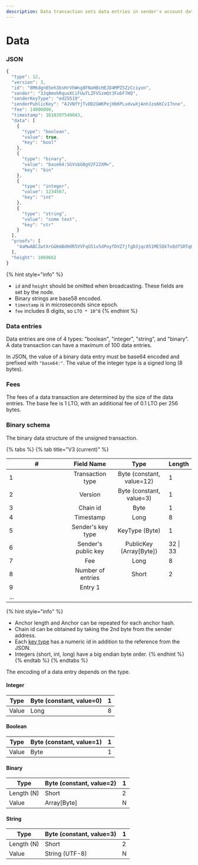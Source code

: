 ```yaml
---
description: Data transaction sets data entries in sender's account data storage.
---
```


# Data

### JSON

```javascript
{
  "type": 12,
  "version": 3,
  "id": "8M6dgn85eh3bsHrVhWng8FNaHBcHEJD4MPZ5ZzCciyon",
  "sender": "3Jq8mnhRquuXCiFUwTLZFVSzmQt3Fu6F7HQ",
  "senderKeyType": "ed25519",
  "senderPublicKey": "AJVNfYjTvDD2GWKPejHbKPLxdvwXjAnhJzo6KCv17nne",
  "fee": 14000000,
  "timestamp": 1610397549043,
  "data": [
    {
      "type": "boolean",
      "value": true,
      "key": "bool"
    },
    {
      "type": "binary",
      "value": "base64:SGVsbG8gV2F2ZXM=",
      "key": "bin"
    },
    {
      "type": "integer",
      "value": 1234567,
      "key": "int"
    },
    {
      "type": "string",
      "value": "some text",
      "key": "str"
    }
  ],
  "proofs": [
    "4aMwABCZwtXrGGKmBdHdR5VVFqG51v5dPoyfDVZ7jfgD3jqc851ME5QkToQdfSRTqQmvnB9YT4tCBPcMzi59fZye"
  ],
  "height": 1069662
}
```

{% hint style="info" %}
* `id` and `height` should be omitted when broadcasting. These fields are set by the node.
* Binary strings are base58 encoded.
* `timestamp` is in microseconds since epoch.
* `fee` includes 8 digits, so `LTO * 10^8`
{% endhint %}

### Data entries

Data entries are one of 4 types: "boolean", "integer", "string", and "binary". A data transaction can have a maximum of 100 data entries.

In JSON, the value of a binary data entry must be base64 encoded and prefixed with `"base64:"`. The value of the integer type is a signed long (8 bytes).

### Fees

The fees of a data transaction are determined by the size of the data entries. The base fee is 1 LTO, with an additional fee of 0.1 LTO per 256 bytes.

### Binary schema

The binary data structure of the unsigned transaction.

{% tabs %}
{% tab title="V3 (current)" %}
<table data-header-hidden><thead><tr><th width="150">#</th><th align="center">Field Name</th><th align="center">Type</th><th>Length</th></tr></thead><tbody><tr><td>1</td><td align="center">Transaction type</td><td align="center">Byte (constant, value=12)</td><td>1</td></tr><tr><td>2</td><td align="center">Version</td><td align="center">Byte (constant, value=3)</td><td>1</td></tr><tr><td>3</td><td align="center">Chain id</td><td align="center">Byte</td><td>1</td></tr><tr><td>4</td><td align="center">Timestamp</td><td align="center">Long</td><td>8</td></tr><tr><td>5</td><td align="center">Sender's key type</td><td align="center">KeyType (Byte)</td><td>1</td></tr><tr><td>6</td><td align="center">Sender's public key</td><td align="center">PublicKey (Array[Byte])</td><td>32 | 33</td></tr><tr><td>7</td><td align="center">Fee</td><td align="center">Long</td><td>8</td></tr><tr><td>8</td><td align="center">Number of entries</td><td align="center">Short</td><td>2</td></tr><tr><td>9</td><td align="center">Entry 1</td><td align="center"></td><td></td></tr><tr><td>...</td><td align="center"></td><td align="center"></td><td></td></tr></tbody></table>

{% hint style="info" %}
* Anchor length and Anchor can be repeated for each anchor hash.
* Chain id can be obtained by taking the 2nd byte from the sender address.
* Each [key type](../../accounts.md#key-types) has a numeric id in addition to the reference from the JSON.
* Integers (short, int, long) have a big endian byte order.
{% endhint %}
{% endtab %}
{% endtabs %}

The encoding of a data entry depends on the type.

#### Integer

| Type  | Byte (constant, value=0) | 1 |
| ----- | ------------------------ | - |
| Value | Long                     | 8 |

#### Boolean

| Type  | Byte (constant, value=1) | 1 |
| ----- | ------------------------ | - |
| Value | Byte                     | 1 |

#### Binary

| Type       | Byte (constant, value=2) | 1 |
| ---------- | ------------------------ | - |
| Length (N) | Short                    | 2 |
| Value      | Array\[Byte]             | N |

#### String

| Type       | Byte (constant, value=3) | 1 |
| ---------- | ------------------------ | - |
| Length (N) | Short                    | 2 |
| Value      | String (UTF-8)           | N |

